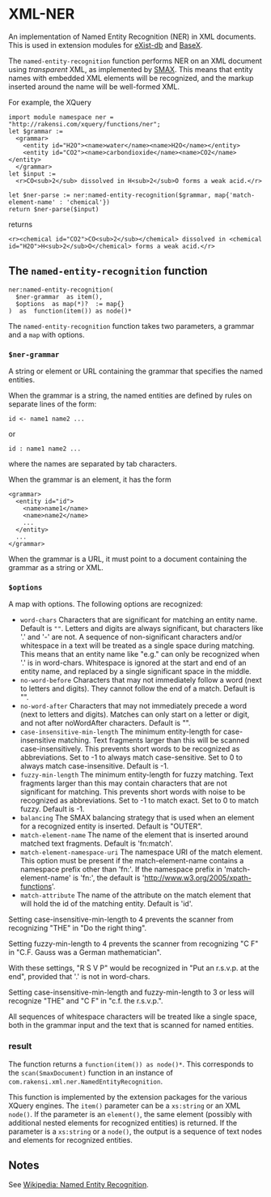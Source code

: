 # XML-NER

An implementation of Named Entity Recognition (NER) in XML documents.
This is used in extension modules for [eXist-db](https://github.com/nverwer/exist-ner-xar) and [BaseX](https://github.com/nverwer/basex-ner-xar).

The `named-entity-recognition` function performs NER on an XML document using *transparent* XML, as implemented by [SMAX](https://github.com/nverwer/SMAX).
This means that entity names with embedded XML elements will be recognized, and the markup inserted around the name will be well-formed XML.

For example, the XQuery

```
import module namespace ner = "http://rakensi.com/xquery/functions/ner";
let $grammar :=
  <grammar>
    <entity id="H2O"><name>water</name><name>H2O</name></entity>
    <entity id="CO2"><name>carbondioxide</name><name>CO2</name></entity>
  </grammar>
let $input :=
  <r>CO<sub>2</sub> dissolved in H<sub>2</sub>O forms a weak acid.</r>

let $ner-parse := ner:named-entity-recognition($grammar, map{'match-element-name' : 'chemical'})
return $ner-parse($input)
```

returns

```
<r><chemical id="CO2">CO<sub>2</sub></chemical> dissolved in <chemical id="H2O">H<sub>2</sub>O</chemical> forms a weak acid.</r>
```

## The `named-entity-recognition` function

```
ner:named-entity-recognition(
  $ner-grammar  as item(),
  $options  as map(*)?  := map{}
)  as  function(item()) as node()*

```

The `named-entity-recognition` function takes two parameters, a grammar and a `map` with options.

### `$ner-grammar`

A string or element or URL containing the grammar that specifies the named entities.

When the grammar is a string, the named entities are defined by rules on separate lines of the form:
```
id <- name1 name2 ...
```
or
```
id : name1 name2 ...
```
where the names are separated by tab characters.

When the grammar is an element, it has the form
```
<grammar>
  <entity id="id">
    <name>name1</name>
    <name>name2</name>
    ...
  </entity>
  ...
</grammar>
```

When the grammar is a URL, it must point to a document containing the grammar as a string or XML.

### `$options`

A map with options. The following options are recognized:

* `word-chars` Characters that are significant for matching an entity name. Default is `""`.
    Letters and digits are always significant, but characters like '.' and '-' are not.
    A sequence of non-significant characters and/or whitespace in a text will be treated as a single space during matching.
    This means that an entity name like "e.g." can only be recognized when '.' is in word-chars.
    Whitespace is ignored at the start and end of an entity name, and replaced by a single significant space in the middle.
* `no-word-before` Characters that may not immediately follow a word (next to letters and digits).
    They cannot follow the end of a match. Default is "".
* `no-word-after` Characters that may not immediately precede a word (next to letters and digits).
    Matches can only start on a letter or digit, and not after noWordAfter characters. Default is "".
* `case-insensitive-min-length` The minimum entity-length for case-insensitive matching.
    Text fragments larger than this will be scanned case-insensitively.
    This prevents short words to be recognized as abbreviations.
    Set to -1 to always match case-sensitive. Set to 0 to always match case-insensitive.
    Default is -1.
* `fuzzy-min-length` The minimum entity-length for fuzzy matching.
    Text fragments larger than this may contain characters that are not significant for matching.
    This prevents short words with noise to be recognized as abbreviations.
    Set to -1 to match exact. Set to 0 to match fuzzy.
    Default is -1.
* `balancing` The SMAX balancing strategy that is used when an element for a recognized entity is inserted.
    Default is "OUTER".
* `match-element-name` The name of the element that is inserted around matched text fragments.
    Default is 'fn:match'.
* `match-element-namespace-uri` The namespace URI of the match element.
    This option must be present if the match-element-name contains a namespace prefix other than 'fn:'.
    If the namespace prefix in 'match-element-name' is 'fn:', the default is 'http://www.w3.org/2005/xpath-functions'.
* `match-attribute` The name of the attribute on the match element that will hold the id of the matching entity.
    Default is 'id'.

Setting case-insensitive-min-length to 4 prevents the scanner from recognizing "THE" in "Do the right thing".

Setting fuzzy-min-length to 4 prevents the scanner from recognizing "C F" in "C.F. Gauss was a German mathematician".

With these settings, "R S V P" would be recognized in "Put an r.s.v.p. at the end", provided that '.' is not in word-chars.

Setting case-insensitive-min-length and fuzzy-min-length to 3 or less will recognize "THE" and "C F" in "c.f. the r.s.v.p.".

All sequences of whitespace characters will be treated like a single space, both in the grammar input and the text that is scanned for named entities.

### result

The function returns a `function(item()) as node()*`.
This corresponds to the `scan(SmaxDocument)` function in an instance of `com.rakensi.xml.ner.NamedEntityRecognition`.

This function is implemented by the extension packages for the various XQuery engines.
The `item()` parameter can be a `xs:string` or an XML `node()`.
If the parameter is an `element()`, the same element (possibly with additional nested elements for recognized entities) is returned.
If the parameter is a `xs:string` or a `node()`, the output is a sequence of text nodes and elements for recognized entities.

## Notes

See [Wikipedia: Named Entity Recognition](https://en.wikipedia.org/wiki/Named-entity_recognition).
